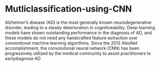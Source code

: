 # Mutliclassification-using-CNN
Alzheimer’s disease (AD) is the most generally known neurodegenerative disorder, leading to a steady deterioration in cognitiveability. Deep learning models have shown outstanding performance in the diagnosis of AD, and these models do not need any handcrafted feature extraction over conventional machine learning algorithms. Since the 2012 AlexNet accomplishment, the convolutional neural network (CNN) has been progressively utilized by the medical community to assist practitioners to earlydiagnose AD
